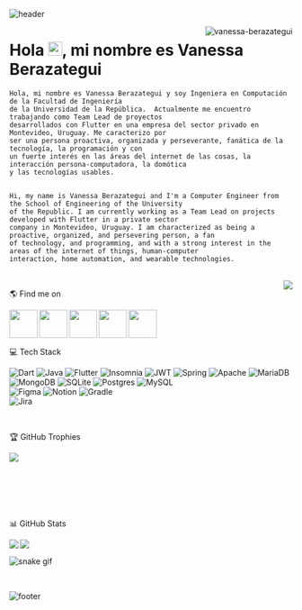 ![header](https://user-images.githubusercontent.com/37006656/198909054-bb61ba21-0b47-4308-aa58-1ac550fcd1c8.jpg)

<img align="right" src="https://komarev.com/ghpvc/?username=vanessa-berazategui&label=Profile%20views&color=0e75b6&style=flat" alt="vanessa-berazategui"/>

#  Hola <img src="https://media.giphy.com/media/hvRJCLFzcasrR4ia7z/giphy.gif" width="25px" height="25px">, mi nombre es Vanessa Berazategui 

```
Hola, mi nombre es Vanessa Berazategui y soy Ingeniera en Computación de la Facultad de Ingeniería 
de la Universidad de la República.  Actualmente me encuentro trabajando como Team Lead de proyectos 
desarrollados con Flutter en una empresa del sector privado en Montevideo, Uruguay. Me caracterizo por 
ser una persona proactiva, organizada y perseverante, fanática de la tecnología, la programación y con 
un fuerte interés en las áreas del internet de las cosas, la interacción persona-computadora, la domótica 
y las tecnologías usables.


Hi, my name is Vanessa Berazategui and I'm a Computer Engineer from the School of Engineering of the University 
of the Republic. I am currently working as a Team Lead on projects developed with Flutter in a private sector 
company in Montevideo, Uruguay. I am characterized as being a proactive, organized, and persevering person, a fan 
of technology, and programming, and with a strong interest in the areas of the internet of things, human-computer 
interaction, home automation, and wearable technologies.
```

<br/>

<img align="right" src=https://media.giphy.com/media/L1R1tvI9svkIWwpVYr/giphy.gif>

🌎 Find me on

[<img align="left" height="50" width="50" src="https://user-images.githubusercontent.com/37006656/198861624-1f157a64-0293-4867-a5d1-a2f03859ceb0.png">](https://twitter.com/vaneberazategui)
[<img align="left" height="50" width="50" src="https://user-images.githubusercontent.com/37006656/198861838-c217d8f5-2255-4536-9818-344642e85634.png">](https://linkedin.com/in/vanessa-berazategui)
[<img align="left" height="50" width="50" src="https://user-images.githubusercontent.com/37006656/198861919-d63843d6-6a67-4455-a928-e0bfaee598f0.png">](https://instagram.com/vanessa_berazategui)
[<img align="left" height="50" width="50" src="https://user-images.githubusercontent.com/37006656/198906618-3f049424-cd48-42d2-85b9-1dce82c86d53.png">](https://stackoverflow.com/users/9436681/vanessa-berazategui)
[<img align="left" height="50" width="50" src="https://user-images.githubusercontent.com/37006656/216206929-cd1fad2b-814b-4d9a-9d20-e502d3e75232.png">](https://www.youtube.com/channel/UCaqmU0Ccn_XggrEXEEj2XSQ)


<br/><br/><br/>

💻 Tech Stack

![Dart](https://img.shields.io/badge/dart-%230175C2.svg?style=for-the-badge&logo=dart&logoColor=white) 
![Java](https://img.shields.io/badge/java-%23ED8B00.svg?style=for-the-badge&logo=java&logoColor=white) 
![Flutter](https://img.shields.io/badge/Flutter-%2302569B.svg?style=for-the-badge&logo=Flutter&logoColor=white) 
![Insomnia](https://img.shields.io/badge/Insomnia-black?style=for-the-badge&logo=insomnia&logoColor=5849BE) 
![JWT](https://img.shields.io/badge/JWT-black?style=for-the-badge&logo=JSON%20web%20tokens) 
![Spring](https://img.shields.io/badge/spring-%236DB33F.svg?style=for-the-badge&logo=spring&logoColor=white) 
![Apache](https://img.shields.io/badge/apache-%23D42029.svg?style=for-the-badge&logo=apache&logoColor=white) 
![MariaDB](https://img.shields.io/badge/MariaDB-003545?style=for-the-badge&logo=mariadb&logoColor=white) 
![MongoDB](https://img.shields.io/badge/MongoDB-%234ea94b.svg?style=for-the-badge&logo=mongodb&logoColor=white) 
![SQLite](https://img.shields.io/badge/sqlite-%2307405e.svg?style=for-the-badge&logo=sqlite&logoColor=white) 
![Postgres](https://img.shields.io/badge/postgres-%23316192.svg?style=for-the-badge&logo=postgresql&logoColor=white) 
![MySQL](https://img.shields.io/badge/mysql-%2300f.svg?style=for-the-badge&logo=mysql&logoColor=white) 	
![Figma](https://img.shields.io/badge/figma-%23F24E1E.svg?style=for-the-badge&logo=figma&logoColor=white) 
![Notion](https://img.shields.io/badge/Notion-%23000000.svg?style=for-the-badge&logo=notion&logoColor=white) 
![Gradle](https://img.shields.io/badge/Gradle-02303A.svg?style=for-the-badge&logo=Gradle&logoColor=white)
<br/>
![Jira](https://img.shields.io/badge/jira-%230A0FFF.svg?style=for-the-badge&logo=jira&logoColor=white)

<br/>

🏆 GitHub Trophies

[<img align="left" src="https://github-profile-trophy.vercel.app/?username=vanessa-berazategui&margin-w=10"/>](https://github.com/ryo-ma/github-profile-trophy)

<br/><br/><br/><br/><br/><br/>

📊 GitHub Stats

<img align="left" src="https://github-readme-stats.vercel.app/api/top-langs?username=vanessa-berazategui&show_icons=true&locale=en&theme=swift"/>
<img align="center" src="https://github-readme-stats.vercel.app/api?username=vanessa-berazategui&show_icons=true&locale=en&theme=swift&line_height=40"/>

<br/>

![snake gif](https://github.com/Vanessa-Berazategui/Vanessa-Berazategui/blob/output/github-contribution-grid-snake.gif)

<br/>

![footer](https://user-images.githubusercontent.com/37006656/198909070-d4038dcc-a64f-4add-80d5-463fbf42d615.jpg)

[^1]: [gorjeo iconos](https://www.flaticon.es/iconos-gratis/gorjeo)
[^2]: [freepik iconos](https://www.flaticon.es/iconos-gratis/freepik)

 
 
